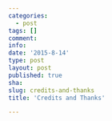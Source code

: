 ```yaml
---
categories:
  - post
tags: []
comment: 
info: 
date: '2015-8-14'
type: post
layout: post
published: true
sha: 
slug: credits-and-thanks
title: 'Credits and Thanks'

---
```

